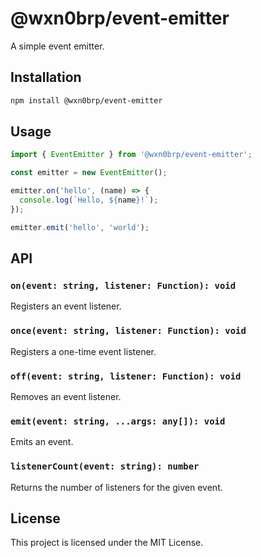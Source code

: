 # @wxn0brp/event-emitter

A simple event emitter.

## Installation

```bash
npm install @wxn0brp/event-emitter
```

## Usage

```typescript
import { EventEmitter } from '@wxn0brp/event-emitter';

const emitter = new EventEmitter();

emitter.on('hello', (name) => {
  console.log(`Hello, ${name}!`);
});

emitter.emit('hello', 'world');
```

## API

### `on(event: string, listener: Function): void`

Registers an event listener.

### `once(event: string, listener: Function): void`

Registers a one-time event listener.

### `off(event: string, listener: Function): void`

Removes an event listener.

### `emit(event: string, ...args: any[]): void`

Emits an event.

### `listenerCount(event: string): number`

Returns the number of listeners for the given event.

## License

This project is licensed under the MIT License.
